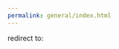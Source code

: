 ```yaml
---
permalink: general/index.html
---
```


<html>
redirect to: <a href="{{site.url}}/stream/113488-general/index.html>{{site.url}}/stream/113488-general/index.html</a>
</html>